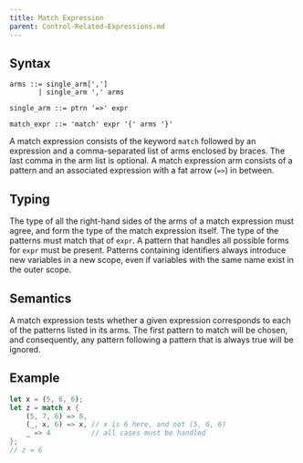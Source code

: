 ```yaml
---
title: Match Expression
parent: Control-Related-Expressions.md
---
```


## Syntax

```
arms ::= single_arm[',']
       | single_arm ',' arms

single_arm ::= ptrn '=>' expr

match_expr ::= 'match' expr '{' arms '}'
```

A match expression consists of the keyword `match` followed by an expression and a comma-separated list of arms enclosed by braces. The last comma in the arm list is optional. A match expression arm consists of a pattern and an associated expression with a fat arrow (`=>`) in between.

## Typing

The type of all the right-hand sides of the arms of a match expression must agree, and form the type of the match expression itself. The type of the patterns must match that of `expr`. A pattern that handles all possible forms for `expr` must be present. Patterns containing identifiers always introduce new variables in a new scope, even if variables with the same name exist in the outer scope.

## Semantics

A match expression tests whether a given expression corresponds to each of the patterns listed in its arms. The first pattern to match will be chosen, and consequently, any pattern following a pattern that is always true will be ignored.

## Example

```rust
let x = (5, 6, 6);
let z = match x {
    (5, 7, 6) => 8,
    (_, x, 6) => x, // x is 6 here, and not (5, 6, 6)
    _ => 4          // all cases must be handled
};
// z = 6
```

